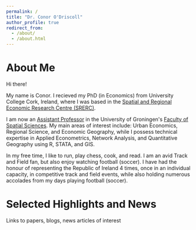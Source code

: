 ```yaml
---
permalink: /
title: "Dr. Conor O'Driscoll"
author_profile: true
redirect_from: 
  - /about/
  - /about.html
---
```


About Me
======
Hi there!

My name is Conor. I recieved my PhD (in Economics) from University College Cork, Ireland, where I was based in the [Spatial and Regional Economic Research Centre (SRERC)](https://www.ucc.ie/en/srerc/).

I am now an [Assistant Professor](https://www.rug.nl/staff/c.odriscoll/?lang=en) in the University of Groningen's [Faculty of Spatial Sciences](https://www.rug.nl/frw/?lang=en). My main areas of interest include: Urban Economics, Regional Science, and Economic Geography, while I possess technical expertise in Applied Econometrics, Network Analysis, and Quantitative Geography using R, STATA, and GIS.

In my free time, I like to run, play chess, cook, and read. I am an avid Track and Field fan, but also enjoy watching football (soccer). I have had the honour of representing the Republic of Ireland 4 times, once in an individual capacity, in competitive track and field events, while also holding numerous accolades from my days playing football (soccer). 

Selected Highlights and News
======
Links to papers, blogs, news articles of interest




